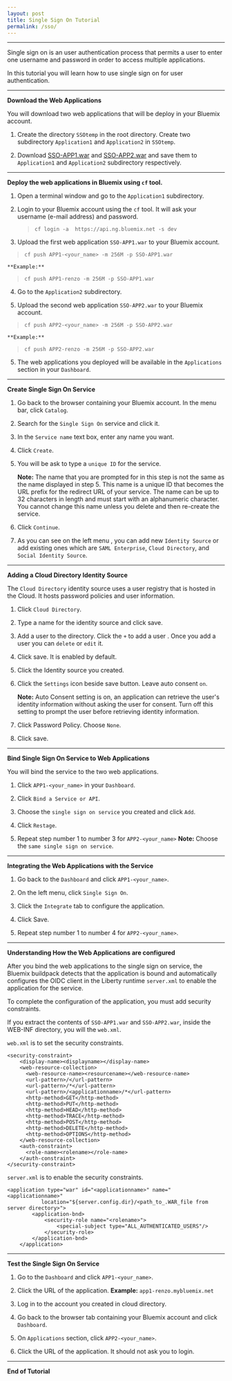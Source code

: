 ```yaml
---
layout: post
title: Single Sign On Tutorial
permalink: /sso/
---
```

----------
Single sign on is an user authentication process that permits a user to enter one username and password in order to access multiple applications.

In this tutorial you will learn how to use single sign on for user authentication. 

----------

**Download the Web Applications**


You will download two web applications that will be deploy in your Bluemix account.

 1. Create the directory `SSOtemp` in the root directory. Create two subdirectory `Application1` and `Application2` in `SSOtemp`.
 
 2. Download [SSO-APP1.war](https://github.com/renzowu3/renzowu3.github.io/raw/master/Tutorial/SSO-APP1/build/libs/SSO-APP1.war) and [SSO-APP2.war](https://github.com/renzowu3/renzowu3.github.io/raw/master/Tutorial/SSO-APP2/build/libs/SSO-APP2.war) and save them to `Application1` and `Application2` subdirectory respectively.

----------
**Deploy the web applications in Bluemix using `cf` tool.**

 1. Open a terminal window and go to the `Application1` subdirectory.
 2. Login to your Bluemix account using the `cf` tool. It will ask your username (e-mail address) and password.
	 >  `cf login -a  https://api.ng.bluemix.net -s dev`
	 
 3. Upload the first web application `SSO-APP1.war` to your Bluemix account.
 > `cf push APP1-<your_name> -m 256M -p SSO-APP1.war`

	**Example:**
 >`cf push APP1-renzo -m 256M -p SSO-APP1.war`
 4. Go to the `Application2` subdirectory.
 
 5. Upload the second web application `SSO-APP2.war` to your Bluemix account.
  > `cf push APP2-<your_name> -m 256M -p SSO-APP2.war`

	**Example:**
 >`cf push APP2-renzo -m 256M -p SSO-APP2.war`
 5. The web applications you deployed will be available in the `Applications` section in your `Dashboard`.

----------

 **Create Single Sign On Service**
 
 

 1. Go back to the browser containing your Bluemix account. In the menu bar, click `Catalog`.

 2. Search for the `Single Sign On` service and click it.
 
 3. In the `Service name` text box, enter any name you want.
 
 4. Click `Create`.

 5. You will be ask to type a `unique ID` for the service.
 
	 **Note:** 
	 The name that you are prompted for in this step is not the same as the name displayed in step 5. This name is a unique ID that becomes the URL prefix for the redirect URL of your service. The name can be up to 32 characters in length and must start with an alphanumeric character. You cannot change this name unless you delete and then re-create the service.

 6. Click `Continue`.
 
 7. As you can see on the left menu , you can add new `Identity Source` or add  existing ones which are `SAML Enterprise`, `Cloud Directory`, and `Social Identity Source`.
 
 ----------
 
**Adding a Cloud Directory Identity Source** 

The `Cloud Directory` identity source uses a user registry that is hosted in the Cloud. It hosts password policies and user information.

 1. Click `Cloud Directory`.

 2. Type a name for the identity source and click save.
 
 3. Add a user to the directory. Click the `+` to add a user . Once you add a user you can `delete` or `edit` it.
 
 4. Click save. It is enabled by default.
 
 5. Click the Identity source you created.

 6. Click the `Settings` icon beside save button. Leave auto consent `on`.
 
	**Note:** Auto Consent setting is on, an application can retrieve the user's identity information without asking the user for consent. Turn off this setting to prompt the user before retrieving identity information.

 7. Click Password Policy. Choose `None`.
 8. Click save. 

----------
**Bind Single Sign On Service to Web Applications** 

You will bind the service to the two web applications.

 1. Click `APP1-<your_name>` in your `Dashboard`.
 
 2. Click `Bind a Service or API`. 
 
 3. Choose the `single sign on service` you created and click `Add`. 

 4. Click `Restage`.
 
 5. Repeat step number 1 to number 3 for `APP2-<your_name>` 
	 **Note:** Choose the `same single sign on service`.

 ----------
 **Integrating the Web Applications with the Service**

1.	 Go back to the `Dashboard` and click `APP1-<your_name>`.

2.	On the left menu, click `Single Sign On`.

3.	Click the `Integrate` tab to configure the application.

4.	Click Save.

5.	Repeat step number 1  to number 4 for `APP2-<your_name>`.

  ----------
**Understanding How the Web Applications are configured** 

After you bind the web applications to the single sign on service, the Bluemix buildpack detects that the application is bound and automatically configures the OIDC client in the Liberty runtime `server.xml` to enable the application for the service. 

To complete the configuration of the application, you must add security constraints.

If you extract the contents of `SSO-APP1.war` and `SSO-APP2.war`, inside the WEB-INF directory, you will the `web.xml`.

`web.xml` is to set the security constraints.

    <security-constraint>
		<display-name><displayname></display-name>
		<web-resource-collection>
		  <web-resource-name><resourcename></web-resource-name>
		  <url-pattern>/</url-pattern>
		  <url-pattern>/*</url-pattern>
		  <url-pattern>/<applicationname>/*</url-pattern>
		  <http-method>GET</http-method>
		  <http-method>PUT</http-method>
		  <http-method>HEAD</http-method>
		  <http-method>TRACE</http-method>
		  <http-method>POST</http-method>
		  <http-method>DELETE</http-method>
		  <http-method>OPTIONS</http-method>
		</web-resource-collection>
		<auth-constraint>
		  <role-name><rolename></role-name>
		</auth-constraint>
	</security-constraint>

`server.xml` is to enable the security constraints.

    <application type="war" id="<applicationname>" name="<applicationname>" 
               location="${server.config.dir}/<path_to_.WAR_file from server directory>">
            <application-bnd>
                <security-role name="<rolename>">
                    <special-subject type="ALL_AUTHENTICATED_USERS"/>
                </security-role>
            </application-bnd>
        </application>

 ----------
**Test the Single Sign On Service**

 1. Go to the `Dashboard` and click `APP1-<your_name>`.
 
 2. Click the URL of the application.
	  **Example:**  `app1-renzo.mybluemix.net`
	  
 3. Log in to the account you created in cloud directory.
 
 4. Go back to the browser tab containing your Bluemix account and click `Dashboard`.
 
 5. On `Applications` section, click `APP2-<your_name>`.
 
 6. Click the URL of the application. It should not ask you to login.

 ----------
**End of Tutorial**
